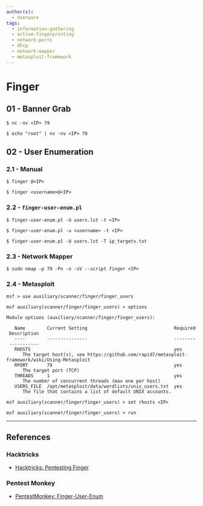```yaml
---
author(s):
  - Userware
tags:
  - information-gathering
  - active-fingerprinting
  - network-ports
  - dhcp
  - network-mapper
  - metasploit-framework
---
```

# Finger

## 01 - Banner Grab

```
$ nc -nv <IP> 79

$ echo "root" | nv -nv <IP> 79
```

## 02 - User Enumeration

### 2.1 - Manual

```
$ finger @<IP>

$ finger <username>@<IP>
```

### 2.2 - `finger-user-enum.pl`

```
$ finger-user-enum.pl -U users.lst -t <IP>

$ finger-user-enum.pl -u <username> -t <IP>

$ finger-user-enum.pl -U users.lst -T ip_targets.txt
```

### 2.3 - Network Mapper

```
$ sudo nmap -p 79 -Pn -n -sV --script finger <IP>
```

### 2.4 - Metasploit

```
msf > use auxiliary/scanner/finger/finger_users

msf auxiliary(scanner/finger/finger_users) > options

Module options (auxiliary/scanner/finger/finger_users):

   Name        Current Setting                                Required  Description 
   ----        ---------------                                --------  ----------- 
   RHOSTS                                                     yes       The target host(s), see https://github.com/rapid7/metasploit-framework/wiki/Using-Metasploit 
   RPORT       79                                             yes       The target port (TCP) 
   THREADS     1                                              yes       The number of concurrent threads (max one per host) 
   USERS_FILE  /opt/metasploit/data/wordlists/unix_users.txt  yes       The file that contains a list of default UNIX accounts.

msf auxiliary(scanner/finger/finger_users) > set rhosts <IP>

msf auxiliary(scanner/finger/finger_users) > run
```

---
## References

### Hacktricks

- [Hacktricks: Pentesting Finger](https://book.hacktricks.wiki/en/network-services-pentesting/pentesting-finger.html)

### Pentest Monkey

- [PentestMonkey: Finger-User-Enum](https://pentestmonkey.net/tools/user-enumeration/finger-user-enum)